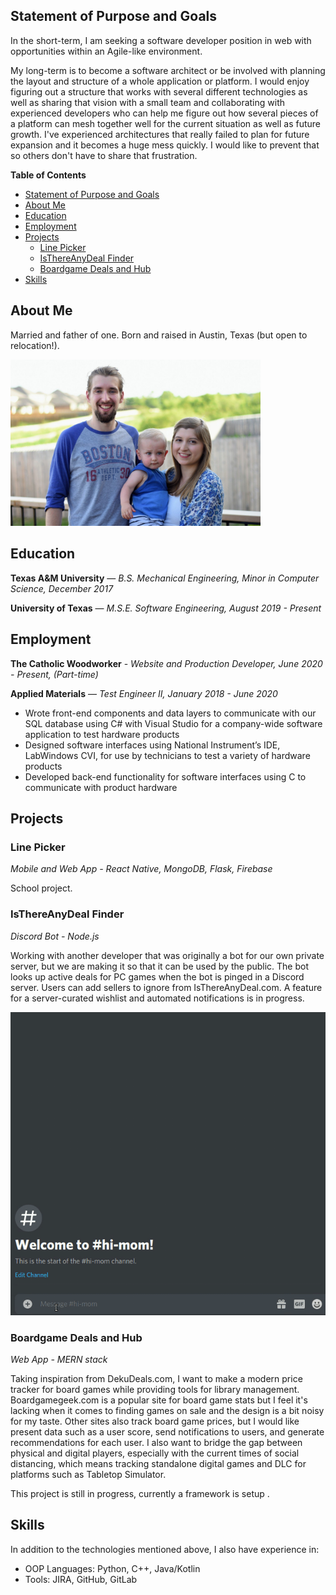 ## Statement of Purpose and Goals
In the short-term, I am seeking a software developer position in web with opportunities within an Agile-like environment.

My long-term is to become a software architect or be involved with planning the layout and structure of a whole application or platform. I would enjoy figuring out a structure that works with several different technologies as well as sharing that vision with a small team and collaborating with experienced developers who can help me figure out how several pieces of a platform can mesh together well for the current situation as well as future growth. I've experienced architectures that really failed to plan for future expansion and it becomes a huge mess quickly. I would like to prevent that so others don't have to share that frustration.

**Table of Contents**
- [Statement of Purpose and Goals](#statement-of-purpose-and-goals)
- [About Me](#about-me)
- [Education](#education)
- [Employment](#employment)
- [Projects](#projects)
  - [Line Picker](#line-picker)
  - [IsThereAnyDeal Finder](#isthereanydeal-finder)
  - [Boardgame Deals and Hub](#boardgame-deals-and-hub)
- [Skills](#skills)

## About Me
Married and father of one. Born and raised in Austin, Texas (but open to relocation!).

<img src="resources/ben-family.jpeg" alt="Picture of Ben's family"
	title="Ben's Family" width="400px"/>

## Education
**Texas A&M University** — *B.S. Mechanical Engineering, Minor in Computer Science, December 2017*

**University of Texas** — *M.S.E. Software Engineering, August 2019 - Present*

## Employment
**The Catholic Woodworker** - *Website and Production Developer, June 2020 - Present, (Part-time)*

**Applied Materials** — *Test Engineer II, January 2018 - June 2020*
- Wrote front-end components and data layers to communicate with our SQL database using C# with Visual Studio for a company-wide software application to test hardware products
- Designed software interfaces using National Instrument’s IDE, LabWindows CVI, for use by technicians to test a variety of hardware products
- Developed back-end functionality for software interfaces using C to communicate with product hardware

## Projects

### Line Picker
*Mobile and Web App - React Native, MongoDB, Flask, Firebase*

School project.

### IsThereAnyDeal Finder
*Discord Bot - Node.js*

Working with another developer that was originally a bot for our own private server, but we are making it so that it can be used by the public. The bot looks up active deals for PC games when the bot is pinged in a Discord server. Users can add sellers to ignore from IsThereAnyDeal.com. A feature for a server-curated wishlist and automated notifications is in progress.

<img src="resources/deals-example.gif" alt="Example of the deal finder looking up a game"
	title="Showing Deals for Wreckfest" />

### Boardgame Deals and Hub
*Web App - MERN stack*

Taking inspiration from DekuDeals.com, I want to make a modern price tracker for board games while providing tools for library management. Boardgamegeek.com is a popular site for board game stats but I feel it's lacking when it comes to finding games on sale and the design is a bit noisy for my taste. Other sites also track board game prices, but I would like present data such as a user score, send notifications to users, and generate recommendations for each user. I also want to bridge the gap between physical and digital players, especially with the current times of social distancing, which means tracking standalone digital games and DLC for platforms such as Tabletop Simulator.

This project is still in progress, currently a framework is setup .

## Skills
In addition to the technologies mentioned above, I also have experience in:  
- OOP Languages: Python, C++, Java/Kotlin
- Tools: JIRA, GitHub, GitLab
